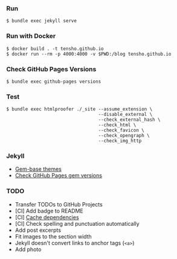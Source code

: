 ### Run

    $ bundle exec jekyll serve

### Run with Docker

    $ docker build . -t tensho.github.io
    $ docker run --rm -p 4000:4000 -v $PWD:/blog tensho.github.io

### Check GitHub Pages Versions

    $ bundle exec github-pages versions

### Test

    $ bundle exec htmlproofer ./_site --assume_extension \
                                      --disable_external \
                                      --check_external_hash \
                                      --check_html \
                                      --check_favicon \
                                      --check_opengraph \
                                      --check_img_http

### Jekyll

- [Gem-base themes](https://jekyllrb.com/docs/themes/#understanding-gem-based-themes)
- [Check GitHub Pages gem versions](https://pages.github.com/versions)

### TODO

- Transfer TODOs to GitHub Projects
- [CI] Add badge to README
- [CI] [Cache dependencies](https://circleci.com/docs/2.0/caching)
- [CI] Check spelling and punctuation automatically
- Add post excerpts
- Fit images to the section width
- Jekyll doesn't convert links to anchor tags (`<a>`)
- Add photo
